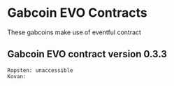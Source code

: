 # Gabcoin EVO Contracts
These gabcoins make use of eventful contract

## Gabcoin EVO contract version 0.3.3
```
Ropsten: unaccessible
Kovan: 

```

```


```

```


```
